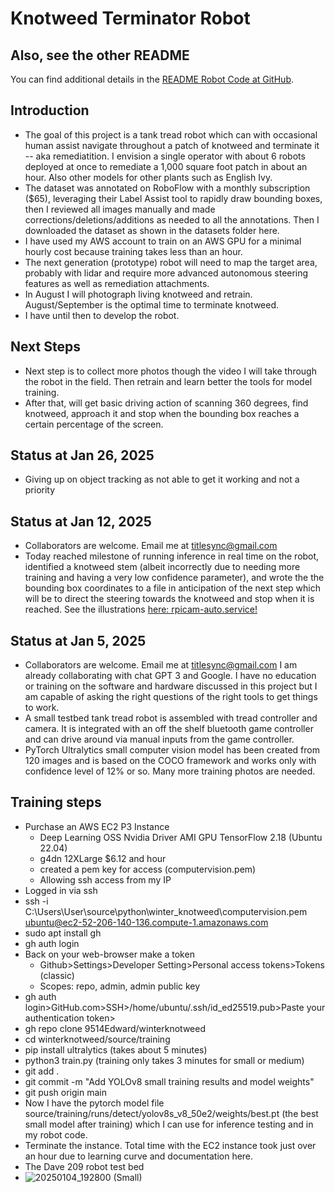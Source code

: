# Knotweed Terminator Robot
## Also, see the other README  
You can find additional details in the [README Robot Code at GitHub](https://github.com/9514Edward/winterknotweed/tree/main/robot-source#startup-files).  

## Introduction
  - The goal of this project is a tank tread robot which can with occasional human assist navigate throughout a patch of knotweed and terminate it -- aka remediatition.  I envision a single operator with about 6 robots deployed at once to remediate a 1,000 square foot patch in about an hour.  Also other models for other plants such as English Ivy.
  - The dataset was annotated on RoboFlow with a monthly subscription ($65), leveraging their Label Assist tool to rapidly draw bounding boxes, then I reviewed all images manually and made corrections/deletions/additions as needed to all the annotations.  Then I downloaded the dataset as shown in the datasets folder here.
  - I have used my AWS account to train on an AWS GPU for a minimal hourly cost because training takes less than an hour.
  - The next generation (prototype) robot will need to map the target area, probably with lidar and require more advanced autonomous steering features as well as remediation attachments.
  - In August I will photograph living knotweed and retrain. August/September is the optimal time to terminate knotweed.
  - I have until then to develop the robot.

## Next Steps
 - Next step is to collect more photos though the video I will take through the robot in the field.  Then retrain and learn better the tools for model training. 
 - After that, will get basic driving action of scanning 360 degrees, find knotweed, approach it and stop when the bounding box reaches a certain percentage of the screen.

## Status at Jan 26, 2025
  - Giving up on object tracking as not able to get it working and not a priority

## Status at Jan 12, 2025
  - Collaborators are welcome.  Email me at titlesync@gmail.com
  - Today reached milestone of running inference in real time on the robot, identified a knotweed stem (albeit incorrectly due to needing more training and having a very low confidence parameter), and wrote the the bounding box coordinates to a file in anticipation of the next step which will be to direct the steering towards the knotweed and stop when it is reached.  See the illustrations [ here: rpicam-auto.service!](https://github.com/9514Edward/winterknotweed/tree/main/robot-source#rpicam-autoservice)
    
## Status at Jan 5, 2025
  - Collaborators are welcome.  Email me at titlesync@gmail.com  I am already collaborating with chat GPT 3 and Google.  I have no education or training on the software and hardware discussed in this project but I am capable of asking the right questions of the right tools to get things to work.
  - A small testbed tank tread robot is assembled with tread controller and camera.  It is integrated with an off the shelf bluetooth game controller and can drive around via manual inputs from the game controller.
  - PyTorch Ultralytics small computer vision model has been created from 120 images and is based on the COCO framework and works only with confidence level of 12% or so.  Many more training photos are needed.
    
## Training steps
  - Purchase an AWS EC2 P3 Instance
     - Deep Learning OSS Nvidia Driver AMI GPU TensorFlow 2.18 (Ubuntu 22.04)
     - g4dn 12XLarge $6.12 and hour
     - created a pem key for access (computervision.pem)
     - Allowing ssh access from my IP
  - Logged in via ssh
  - ssh -i C:\Users\User\source\python\winter_knotweed\computervision.pem ubuntu@ec2-52-206-140-136.compute-1.amazonaws.com
  - sudo apt install gh
  - gh auth login
  - Back on your web-browser make a token
    - Github>Settings>Developer Setting>Personal access tokens>Tokens (classic)
    - Scopes:  repo, admin, admin public key
  - gh auth login>GitHub.com>SSH>/home/ubuntu/.ssh/id_ed25519.pub>Paste your authentication token>
  - gh repo clone 9514Edward/winterknotweed
  - cd winterknotweed/source/training
  - pip install ultralytics (takes about 5 minutes)
  - python3 train.py (training only takes 3 minutes for small or medium)
  - git add .
  - git commit -m "Add YOLOv8 small training results and model weights"
  - git push origin main
  - Now I have the pytorch model file source/training/runs/detect/yolov8s_v8_50e2/weights/best.pt (the best small model after training) which I can use for inference testing and in my robot code.
  - Terminate the instance.  Total time with the EC2 instance took just over an hour due to learning curve and documentation here.
  - The Dave 209 robot test bed
  - ![20250104_192800 (Small)](https://github.com/user-attachments/assets/59fe39b7-ece7-4dbe-a2ac-2eb8297dff12)
 


